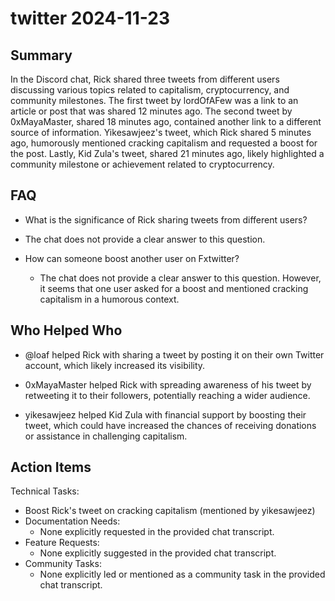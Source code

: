 # twitter 2024-11-23

## Summary

In the Discord chat, Rick shared three tweets from different users discussing various topics related to capitalism, cryptocurrency, and community milestones. The first tweet by lordOfAFew was a link to an article or post that was shared 12 minutes ago. The second tweet by 0xMayaMaster, shared 18 minutes ago, contained another link to a different source of information. Yikesawjeez's tweet, which Rick shared 5 minutes ago, humorously mentioned cracking capitalism and requested a boost for the post. Lastly, Kid Zula's tweet, shared 21 minutes ago, likely highlighted a community milestone or achievement related to cryptocurrency.

## FAQ

- What is the significance of Rick sharing tweets from different users?
- The chat does not provide a clear answer to this question.

- How can someone boost another user on Fxtwitter?
    - The chat does not provide a clear answer to this question. However, it seems that one user asked for a boost and mentioned cracking capitalism in a humorous context.

## Who Helped Who

- @loaf helped Rick with sharing a tweet by posting it on their own Twitter account, which likely increased its visibility.

- 0xMayaMaster helped Rick with spreading awareness of his tweet by retweeting it to their followers, potentially reaching a wider audience.

- yikesawjeez helped Kid Zula with financial support by boosting their tweet, which could have increased the chances of receiving donations or assistance in challenging capitalism.

## Action Items

Technical Tasks:

- Boost Rick's tweet on cracking capitalism (mentioned by yikesawjeez)
- Documentation Needs:
    - None explicitly requested in the provided chat transcript.
- Feature Requests:
    - None explicitly suggested in the provided chat transcript.
- Community Tasks:
    - None explicitly led or mentioned as a community task in the provided chat transcript.
